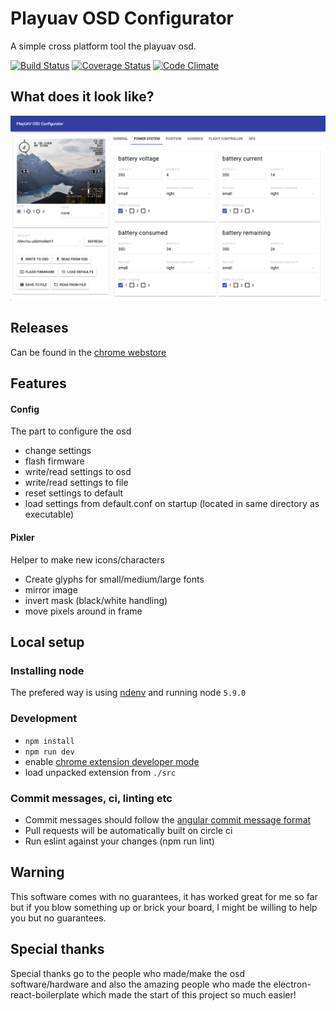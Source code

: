 # Playuav OSD Configurator

A simple cross platform tool the playuav osd.


[![Build Status](https://travis-ci.org/TobiasBales/PlayuavOSDConfigurator.svg?branch=master)](https://travis-ci.org/TobiasBales/PlayuavOSDConfigurator)
[![Coverage Status](https://coveralls.io/repos/github/TobiasBales/PlayuavOSDConfigurator/badge.svg?branch=master)](https://coveralls.io/github/TobiasBales/PlayuavOSDConfigurator?branch=master)
[![Code Climate](https://codeclimate.com/github/TobiasBales/PlayuavOSDConfigurator/badges/gpa.svg)](https://codeclimate.com/github/TobiasBales/PlayuavOSDConfigurator)

## What does it look like?
![](preview.png)

## Releases

Can be found in the [chrome webstore](https://chrome.google.com/webstore/detail/playuav-osd-configurator/clledgfbcikcmblfhbkhjeoebioekcnb)

## Features

#### Config
The part to configure the osd
* change settings
* flash firmware
* write/read settings to osd
* write/read settings to file
* reset settings to default
* load settings from default.conf on startup (located in same directory as executable)

#### Pixler
Helper to make new icons/characters
* Create glyphs for small/medium/large fonts
* mirror image
* invert mask (black/white handling)
* move pixels around in frame

## Local setup

### Installing node
The prefered way is using [ndenv](https://github.com/riywo/ndenv) and running node `5.9.0`


### Development
- `npm install`
- `npm run dev`
- enable [chrome extension developer mode](chrome://extensions/)
- load unpacked extension from `./src`


### Commit messages, ci, linting etc
- Commit messages should follow the [angular commit message format](https://gist.github.com/stephenparish/9941e89d80e2bc58a153#format-of-the-commit-message)
- Pull requests will be automatically built on circle ci
- Run eslint against your changes (npm run lint)

## Warning
This software comes with no guarantees, it has worked great for me so far but if you blow something up or brick your board, I might be willing to help you but no guarantees.

## Special thanks
Special thanks go to the people who made/make the osd software/hardware and also the amazing people who made the electron-react-boilerplate which made the start of this project so much easier!
